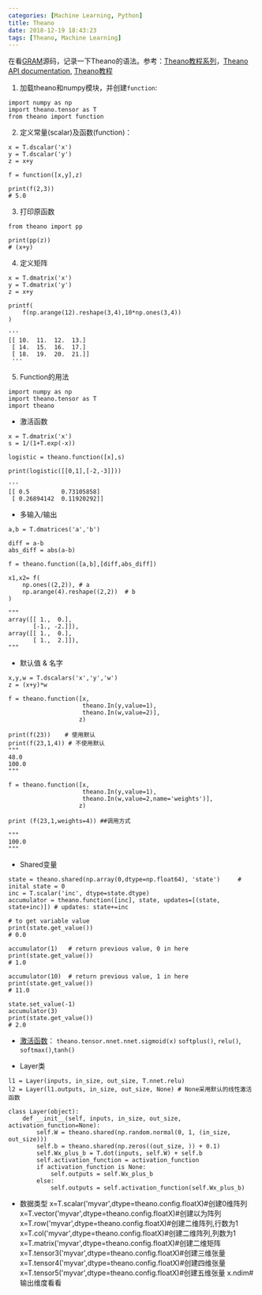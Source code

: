 ```yaml
---
categories: [Machine Learning, Python]
title: Theano
date: 2018-12-19 18:43:23
tags: [Theano, Machine Learning]
---
```


在看[GRAM](https://github.com/mp2893/gram)源码，记录一下Theano的语法。参考：[Theano教程系列](https://morvanzhou.github.io/tutorials/machine-learning/theano/)，[Theano API documentation](http://deeplearning.net/software/theano/library/tensor/index.html), [Theano教程](https://www.cnblogs.com/shouhuxianjian/category/699462.html)

1. 加载theano和numpy模块，并创建`function`:
```
import numpy as np
import theano.tensor as T
from theano import function
```

2. 定义常量(scalar)及函数(function)：
```
x = T.dscalar('x')
y = T.dscalar('y')
z = x+y

f = function([x,y],z)

print(f(2,3))
# 5.0
```

3. 打印原函数
```
from theano import pp

print(pp(z))
# (x+y)
```

4. 定义矩阵
```
x = T.dmatrix('x')
y = T.dmatrix('y')
z = x+y

printf(
	f(np.arange(12).reshape(3,4),10*np.ones(3,4))
)

'''
[[ 10.  11.  12.  13.]
 [ 14.  15.  16.  17.]
 [ 18.  19.  20.  21.]]
 '''
```

5. Function的用法
```
import numpy as np
import theano.tensor as T
import theano
```

- 激活函数
```
x = T.dmatrix('x')
s = 1/(1+T.exp(-x))

logistic = theano.function([x],s)

print(logistic([[0,1],[-2,-3]]))

'''
[[ 0.5         0.73105858]
 [ 0.26894142  0.11920292]]
```

- 多输入/输出
```
a,b = T.dmatrices('a','b')

diff = a-b
abs_diff = abs(a-b)

f = theano.function([a,b],[diff,abs_diff])

x1,x2= f(
    np.ones((2,2)), # a
    np.arange(4).reshape((2,2))  # b
)

"""
array([[ 1.,  0.],
       [-1., -2.]]),
array([[ 1.,  0.],
       [ 1.,  2.]]),  
"""
```

- 默认值 & 名字
```
x,y,w = T.dscalars('x','y','w')
z = (x+y)*w

f = theano.function([x,
                     theano.In(y,value=1),
                     theano.In(w,value=2)],
                    z)

print(f(23))    # 使用默认
print(f(23,1,4)) # 不使用默认
"""
48.0
100.0
"""

f = theano.function([x,
                     theano.In(y,value=1),
                     theano.In(w,value=2,name='weights')],
                    z)
                    
print (f(23,1,weights=4)) ##调用方式

"""
100.0
"""
```

- Shared变量
```
state = theano.shared(np.array(0,dtype=np.float64), 'state')     # inital state = 0
inc = T.scalar('inc', dtype=state.dtype)
accumulator = theano.function([inc], state, updates=[(state, state+inc)]) # updates: state+=inc

# to get variable value
print(state.get_value())
# 0.0

accumulator(1)   # return previous value, 0 in here
print(state.get_value())
# 1.0

accumulator(10)  # return previous value, 1 in here
print(state.get_value())
# 11.0

state.set_value(-1)
accumulator(3)
print(state.get_value())
# 2.0
```

- [激活函数](http://deeplearning.net/software/theano/library/tensor/nnet/nnet.html)：
`theano.tensor.nnet.nnet.sigmoid(x)`
`softplus()`, `relu()`, `softmax()`,`tanh()`

- Layer类
```
l1 = Layer(inputs, in_size, out_size, T.nnet.relu)
l2 = Layer(l1.outputs, in_size, out_size, None) # None采用默认的线性激活函数

class Layer(object):
    def __init__(self, inputs, in_size, out_size, activation_function=None):
        self.W = theano.shared(np.random.normal(0, 1, (in_size, out_size)))
        self.b = theano.shared(np.zeros((out_size, )) + 0.1)
        self.Wx_plus_b = T.dot(inputs, self.W) + self.b
        self.activation_function = activation_function
        if activation_function is None:
            self.outputs = self.Wx_plus_b
        else:
            self.outputs = self.activation_function(self.Wx_plus_b)
```

- 数据类型
x=T.scalar('myvar',dtype=theano.config.floatX)#创建0维阵列
x=T.vector('myvar',dtype=theano.config.floatX)#创建以为阵列
x=T.row('myvar',dtype=theano.config.floatX)#创建二维阵列,行数为1
x=T.col('myvar',dtype=theano.config.floatX)#创建二维阵列,列数为1
x=T.matrix('myvar',dtype=theano.config.floatX)#创建二维矩阵
x=T.tensor3('myvar',dtype=theano.config.floatX)#创建三维张量
x=T.tensor4('myvar',dtype=theano.config.floatX)#创建四维张量
x=T.tensor5('myvar',dtype=theano.config.floatX)#创建五维张量
x.ndim#输出维度看看



